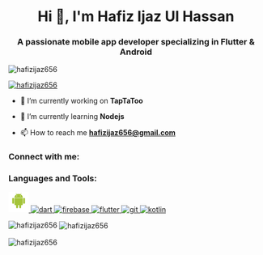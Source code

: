 <h1 align="center">Hi 👋, I'm Hafiz Ijaz Ul Hassan</h1>
<h3 align="center">A passionate mobile app developer specializing in Flutter & Android</h3>

<p align="left"> <img src="https://komarev.com/ghpvc/?username=hafizijaz656&label=Profile%20views&color=0e75b6&style=flat" alt="hafizijaz656" /> </p>

<p align="left"> <a href="https://github.com/ryo-ma/github-profile-trophy"><img src="https://github-profile-trophy.vercel.app/?username=hafizijaz656" alt="hafizijaz656" /></a> </p>

- 🔭 I’m currently working on **TapTaToo**

- 🌱 I’m currently learning **Nodejs**

- 📫 How to reach me **hafizijaz656@gmail.com**

<h3 align="left">Connect with me:</h3>
<p align="left">
</p>

<h3 align="left">Languages and Tools:</h3>
<p align="left"> <a href="https://developer.android.com" target="_blank" rel="noreferrer"> <img src="https://raw.githubusercontent.com/devicons/devicon/master/icons/android/android-original-wordmark.svg" alt="android" width="40" height="40"/> </a> <a href="https://dart.dev" target="_blank" rel="noreferrer"> <img src="https://www.vectorlogo.zone/logos/dartlang/dartlang-icon.svg" alt="dart" width="40" height="40"/> </a> <a href="https://firebase.google.com/" target="_blank" rel="noreferrer"> <img src="https://www.vectorlogo.zone/logos/firebase/firebase-icon.svg" alt="firebase" width="40" height="40"/> </a> <a href="https://flutter.dev" target="_blank" rel="noreferrer"> <img src="https://www.vectorlogo.zone/logos/flutterio/flutterio-icon.svg" alt="flutter" width="40" height="40"/> </a> <a href="https://git-scm.com/" target="_blank" rel="noreferrer"> <img src="https://www.vectorlogo.zone/logos/git-scm/git-scm-icon.svg" alt="git" width="40" height="40"/> </a> <a href="https://kotlinlang.org" target="_blank" rel="noreferrer"> <img src="https://www.vectorlogo.zone/logos/kotlinlang/kotlinlang-icon.svg" alt="kotlin" width="40" height="40"/> </a> </p>

<p><img align="left" src="https://github-readme-stats.vercel.app/api/top-langs?username=hafizijaz656&show_icons=true&locale=en&layout=compact" alt="hafizijaz656" /></p>

<p>&nbsp;<img align="center" src="https://github-readme-stats.vercel.app/api?username=hafizijaz656&show_icons=true&locale=en" alt="hafizijaz656" /></p>

<p><img align="center" src="https://github-readme-streak-stats.herokuapp.com/?user=hafizijaz656&" alt="hafizijaz656" /></p>
